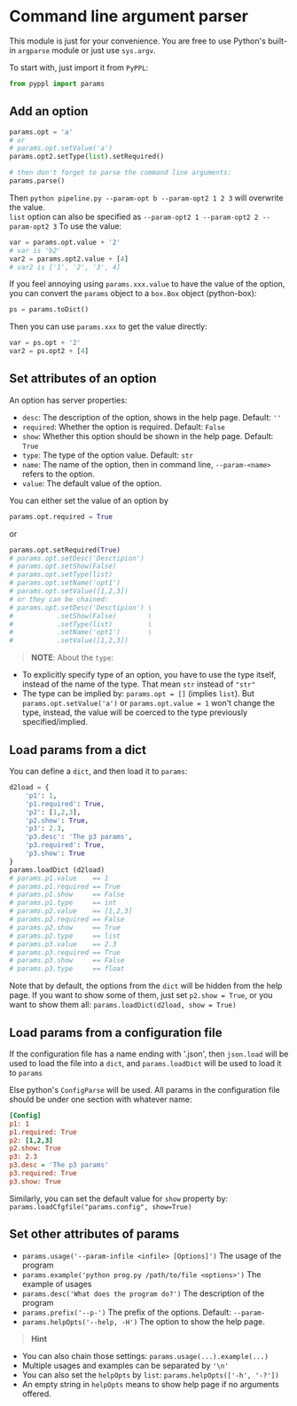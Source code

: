 # Command line argument parser
<!-- toc -->

This module is just for your convenience. You are free to use Python's built-in `argparse` module or just use `sys.argv`.

To start with, just import it from `PyPPL`:
```python
from pyppl import params
```

## Add an option
```python
params.opt = 'a'
# or
# params.opt.setValue('a')
params.opt2.setType(list).setRequired()

# then don't forget to parse the command line arguments:
params.parse()
```
Then `python pipeline.py --param-opt b --param-opt2 1 2 3` will overwrite the value.  
`list` option can also be specified as `--param-opt2 1 --param-opt2 2 --param-opt2 3`
To use the value:
```python
var = params.opt.value + '2'
# var is 'b2'
var2 = params.opt2.value + [4]
# var2 is ['1', '2', '3', 4]
```

If you feel annoying using `params.xxx.value` to have the value of the option, you can convert the `params` object to a `box.Box` object (python-box):
```python
ps = params.toDict()
```
Then you can use `params.xxx` to get the value directly:
```python
var = ps.opt + '2'
var2 = ps.opt2 + [4]
```


## Set attributes of an option
An option has server properties:
- `desc`: The description of the option, shows in the help page. Default: `''`
- `required`: Whether the option is required. Default: `False`
- `show`: Whether this option should be shown in the help page. Default: `True`
- `type`: The type of the option value. Default: `str`
- `name`: The name of the option, then in command line, `--param-<name>` refers to the option.
- `value`: The default value of the option.

You can either set the value of an option by 
```python
params.opt.required = True
```
or
```python
params.opt.setRequired(True)
# params.opt.setDesc('Desctipion')
# params.opt.setShow(False)
# params.opt.setType(list)
# params.opt.setName('opt1')
# params.opt.setValue([1,2,3])
# or they can be chained:
# params.opt.setDesc('Desctipion') \
#           .setShow(False)        \
#           .setType(list)         \
#           .setName('opt1')       \
#           .setValue([1,2,3])
```
>**NOTE**: About the `type`:
- To explicitly specify type of an option, you have to use the type itself, instead of the name of the type. That mean `str` instead of `"str"`
- The type can be implied by: `params.opt = []` (implies `list`). But `params.opt.setValue('a')` or `params.opt.value = 1` won't change the type, instead, the value will be coerced to the type previously specified/implied.

## Load params from a dict
You can define a `dict`, and then load it to `params`:
```python
d2load = {
    'p1': 1,
    'p1.required': True,
    'p2': [1,2,3],
    'p2.show': True,
    'p3': 2.3,
    'p3.desc': 'The p3 params',
    'p3.required': True,
    'p3.show': True
}
params.loadDict (d2load)
# params.p1.value    == 1
# params.p1.required == True
# params.p1.show     == False
# params.p1.type     == int
# params.p2.value    == [1,2,3]
# params.p2.required == False
# params.p2.show     == True
# params.p2.type     == list
# params.p3.value    == 2.3
# params.p3.required == True
# params.p3.show     == False
# params.p3.type     == float
```
Note that by default, the options from the `dict` will be hidden from the help page. If you want to show some of them, just set `p2.show = True`, or you want to show them all: `params.loadDict(d2load, show = True)`

## Load params from a configuration file
If the configuration file has a name ending with '.json', then `json.load` will be used to load the file into a `dict`, and `params.loadDict` will be used to load it to `params`

Else python's `ConfigParse` will be used. All params in the configuration file should be under one section with whatever name:
```ini
[Config]
p1: 1
p1.required: True
p2: [1,2,3]
p2.show: True
p3: 2.3
p3.desc = 'The p3 params'
p3.required: True
p3.show: True
```

Similarly, you can set the default value for `show` property by: `params.loadCfgfile("params.config", show=True)`

## Set other attributes of params
- `params.usage('--param-infile <infile> [Options]')` The usage of the program
- `params.example('python prog.py /path/to/file <options>')` The example of usages
- `params.desc('What does the program do?')` The description of the program
- `params.prefix('--p-')` The prefix of the options. Default: `--param-`
- `params.helpOpts('--help, -H')` The option to show the help page.  

>**Hint**
- You can also chain those settings: `params.usage(...).example(...)`  
- Multiple usages and examples can be separated by `'\n'`
- You can also set the `helpOpts` by `list`: `params.helpOpts(['-h', '-?'])`
- An empty string in `helpOpts` means to show help page if no arguments offered.
